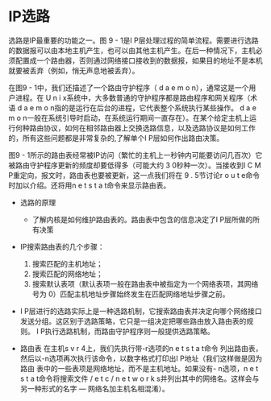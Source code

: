 # IP选路
选路是IP最重要的功能之一。图 9 - 1是I P层处理过程的简单流程。需要进行选路的数据报可以由本地主机产生，也可以由其他主机产生。在后一种情况下，主机必须配置成一个路由器，否则通过网络接口接收到的数据报，如果目的地址不是本机就要被丢弃（例如，悄无声息地被丢弃）。

在图9 - 1中，我们还描述了一个路由守护程序（ d a e m o n），通常这是一个用户进程。在
U n i x系统中，大多数普通的守护程序都是路由程序和网关程序（术语 d a e m o n指的是运行在后台的进程，它代表整个系统执行某些操作。 d a e m o n一般在系统引导时启动，在系统运行期间一直存在）。在某个给定主机上运行何种路由协议，如何在相邻路由器上交换选路信息，以及选路协议是如何工作的，所有这些问题都是非常复杂的,了解单个I P层如何作出路由决策。

图9 - 1所示的路由表经常被IP访问（繁忙的主机上一秒钟内可能要访问几百次）它被路由守护程序更新的频度却要低得多（可能大约 3 0秒种一次）。当接收到I C M P重定向，报文时，路由表也要被更新，这一点我们将在 9 . 5节讨论r o u t e命令时加以介绍。还将用n e t s t a t命令来显示路由表。


* 选路的原理
  * 了解内核是如何维护路由表的。路由表中包含的信息决定了I P层所做的所有决策
* IP搜索路由表的几个步骤：
  1. 搜索匹配的主机地址；
  2. 搜索匹配的网络地址；
  3. 搜索默认表项（默认表项一般在路由表中被指定为一个网络表项，其网络号为 0）匹配主机地址步骤始终发生在匹配网络地址步骤之前。

* I P层进行的选路实际上是一种选路机制，它搜索路由表并决定向哪个网络接口发送分组。这区别于选路策略，它只是一组决定把哪些路由放入路由表的规则。 I P执行选路机制，而路由守护程序则一般提供选路策略。

* 路由表
在主机s v r 4上，我们先执行带-r选项的n e t s t a t命令
列出路由表，然后以-n选项再次执行该命令，以数字格式打印出I P地址（我们这样做是因为路由
表中的一些表项是网络地址，而不是主机地址。如果没有- n选项，n e t s t a t命令将搜索文件
/ e t c / n e t w o r k s并列出其中的网络名。这样会与另一种形式的名字 — 网络名加主机名相混淆）。
